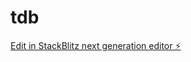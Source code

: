 # tdb

[Edit in StackBlitz next generation editor ⚡️](https://stackblitz.com/~/github.com/luisrpereirat/tdb)